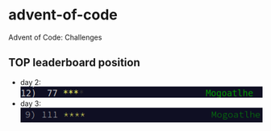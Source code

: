 # advent-of-code

Advent of Code: Challenges

## TOP leaderboard position

- day 2:
  ![](./images/day-2-top-leaderboard.png)
- day 3:
  ![](./images/day-3-top-leaderboard.png)
